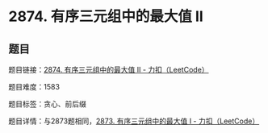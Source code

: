 # 2874. 有序三元组中的最大值 II

## 题目

题目链接：[2874. 有序三元组中的最大值 II - 力扣（LeetCode）](https://leetcode.cn/problems/maximum-value-of-an-ordered-triplet-ii/description/)

题目难度：1583

题目标签：贪心、前后缀

题目详情：与2873题相同，[2873. 有序三元组中的最大值 I - 力扣（LeetCode）](https://leetcode.cn/problems/maximum-value-of-an-ordered-triplet-i/description/)

